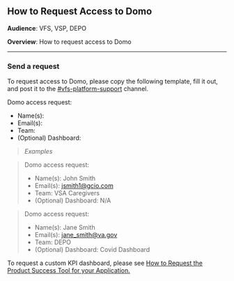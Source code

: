 ## How to Request Access to Domo

**Audience**: VFS, VSP, DEPO

**Overview**: How to request access to Domo

---

### Send a request

To request access to Domo, please copy the following template, fill it out, and post it to the [#vfs-platform-support](https://dsva.slack.com/channels/vfs-platform-support) channel.

Domo access request:
- Name(s):
- Email(s):
- Team:
- (Optional) Dashboard:

> *Examples*

> Domo access request:
> - Name(s): John Smith
> - Email(s): jsmith1@gcio.com
> - Team: VSA Caregivers
> - (Optional) Dashboard: N/A

> Domo access request:
> - Name(s): Jane Smith
> - Email(s): jane_smith@va.gov
> - Team: DEPO
> - (Optional) Dashboard: Covid Dashboard

To request a custom KPI dashboard, please see [How to Request the Product Success Tool for your Application.](https://github.com/department-of-veterans-affairs/va.gov-team/blob/master/platform/analytics/product-success-tool-request.md)
